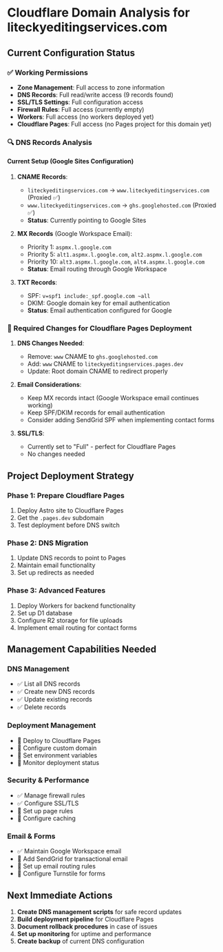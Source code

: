 # Cloudflare Domain Analysis for liteckyeditingservices.com

## Current Configuration Status

### ✅ Working Permissions
- **Zone Management**: Full access to zone information
- **DNS Records**: Full read/write access (9 records found)
- **SSL/TLS Settings**: Full configuration access
- **Firewall Rules**: Full access (currently empty)
- **Workers**: Full access (no workers deployed yet)
- **Cloudflare Pages**: Full access (no Pages project for this domain yet)

### 🔍 DNS Records Analysis

#### Current Setup (Google Sites Configuration)
1. **CNAME Records**:
   - `liteckyeditingservices.com` → `www.liteckyeditingservices.com` (Proxied ✅)
   - `www.liteckyeditingservices.com` → `ghs.googlehosted.com` (Proxied ✅)
   - **Status**: Currently pointing to Google Sites

2. **MX Records** (Google Workspace Email):
   - Priority 1: `aspmx.l.google.com`
   - Priority 5: `alt1.aspmx.l.google.com`, `alt2.aspmx.l.google.com`
   - Priority 10: `alt3.aspmx.l.google.com`, `alt4.aspmx.l.google.com`
   - **Status**: Email routing through Google Workspace

3. **TXT Records**:
   - SPF: `v=spf1 include:_spf.google.com ~all`
   - DKIM: Google domain key for email authentication
   - **Status**: Email authentication configured for Google

### 🎯 Required Changes for Cloudflare Pages Deployment

1. **DNS Changes Needed**:
   - Remove: `www` CNAME to `ghs.googlehosted.com`
   - Add: `www` CNAME to `liteckyeditingservices.pages.dev`
   - Update: Root domain CNAME to redirect properly

2. **Email Considerations**:
   - Keep MX records intact (Google Workspace email continues working)
   - Keep SPF/DKIM records for email authentication
   - Consider adding SendGrid SPF when implementing contact forms

3. **SSL/TLS**:
   - Currently set to "Full" - perfect for Cloudflare Pages
   - No changes needed

## Project Deployment Strategy

### Phase 1: Prepare Cloudflare Pages
1. Deploy Astro site to Cloudflare Pages
2. Get the `.pages.dev` subdomain
3. Test deployment before DNS switch

### Phase 2: DNS Migration
1. Update DNS records to point to Pages
2. Maintain email functionality
3. Set up redirects as needed

### Phase 3: Advanced Features
1. Deploy Workers for backend functionality
2. Set up D1 database
3. Configure R2 storage for file uploads
4. Implement email routing for contact forms

## Management Capabilities Needed

### DNS Management
- ✅ List all DNS records
- ✅ Create new DNS records
- ✅ Update existing records
- ✅ Delete records

### Deployment Management
- 🔄 Deploy to Cloudflare Pages
- 🔄 Configure custom domain
- 🔄 Set environment variables
- 🔄 Monitor deployment status

### Security & Performance
- ✅ Manage firewall rules
- ✅ Configure SSL/TLS
- 🔄 Set up page rules
- 🔄 Configure caching

### Email & Forms
- ✅ Maintain Google Workspace email
- 🔄 Add SendGrid for transactional email
- 🔄 Set up email routing rules
- 🔄 Configure Turnstile for forms

## Next Immediate Actions

1. **Create DNS management scripts** for safe record updates
2. **Build deployment pipeline** for Cloudflare Pages
3. **Document rollback procedures** in case of issues
4. **Set up monitoring** for uptime and performance
5. **Create backup** of current DNS configuration

